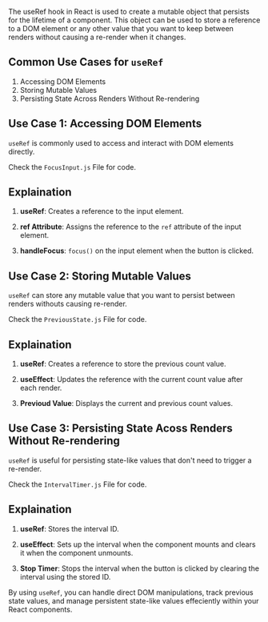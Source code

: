 The useRef hook in React is used to create a mutable object that persists for the lifetime of a component. This object can be used to store a reference to a DOM element or any other value that you want to keep between renders without causing a re-render when it changes.

## Common Use Cases for `useRef`

1. Accessing DOM Elements
2. Storing Mutable Values
3. Persisting State Across Renders Without Re-rendering

## Use Case 1: Accessing DOM Elements

`useRef` is commonly used to access and interact with DOM elements directly.

Check the `FocusInput.js` File for code.

## Explaination

1. **useRef**: Creates a reference to the input element.

2. **ref Attribute**: Assigns the reference to the `ref` attribute of the input element.

3. **handleFocus**: `focus()` on the input element when the button is clicked.

## Use Case 2: Storing Mutable Values

`useRef` can store any mutable value that you want to persist between renders withouts causing re-render.

Check the `PreviousState.js` File for code.

## Explaination

1. **useRef**: Creates a reference to store the previous count value.

2. **useEffect**: Updates the reference with the current count value after each render.

 3. **Previoud Value**:  Displays the current and previous count values.

## Use Case 3: Persisting State Acoss Renders Without Re-rendering

`useRef` is useful for persisting state-like values that don't need to trigger a re-render.

Check the `IntervalTimer.js` File for code.

## Explaination

1. **useRef**: Stores the interval ID.

2. **useEffect**: Sets up the interval when the component mounts and clears it when the component unmounts.

3. **Stop Timer**: Stops the interval when the button is clicked by clearing the interval using the stored ID.


By using `useRef`, you can handle direct DOM manipulations, track previous state values, and manage persistent state-like values effeciently within your React components.
